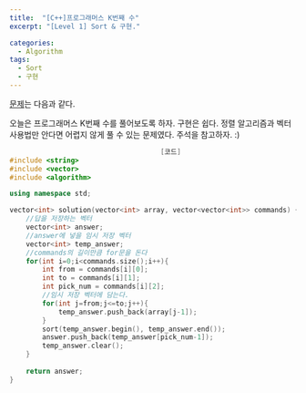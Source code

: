 ```yaml
---
title:  "[C++]프로그래머스 K번째 수"
excerpt: "[Level 1] Sort & 구현."

categories:
  - Algorithm
tags:
  - Sort
  - 구현
---
```

[문제](https://programmers.co.kr/learn/courses/30/lessons/42748)는 다음과 같다.

오늘은 프로그래머스 K번째 수를 풀어보도록 하자. 구현은 쉽다. 정렬 알고리즘과 벡터 사용법만 안다면 어렵지 않게 풀 수 있는 문제였다. 주석을 참고하자. :)

```c++
                                     [코드]
#include <string>
#include <vector>
#include <algorithm>

using namespace std;

vector<int> solution(vector<int> array, vector<vector<int>> commands) {
    //답을 저장하는 벡터
    vector<int> answer;
    //answer에 넣을 임시 저장 벡터
    vector<int> temp_answer;
    //commands의 길이만큼 for문을 돈다
    for(int i=0;i<commands.size();i++){
        int from = commands[i][0];
        int to = commands[i][1];
        int pick_num = commands[i][2];
        //임시 저장 벡터에 담는다.
        for(int j=from;j<=to;j++){
            temp_answer.push_back(array[j-1]);
        }
        sort(temp_answer.begin(), temp_answer.end());
        answer.push_back(temp_answer[pick_num-1]);
        temp_answer.clear();
    }
    
    return answer;
}
```
